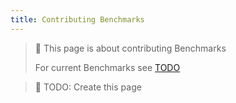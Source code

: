 ```yaml
---
title: Contributing Benchmarks
---
```

> 📘 This page is about contributing Benchmarks
> 
> For current Benchmarks see [TODO](TODO)

> 🚧 TODO: Create this page